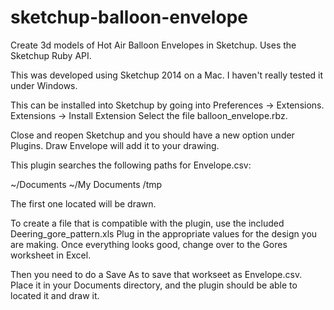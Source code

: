 sketchup-balloon-envelope
=========================

Create 3d models of Hot Air Balloon Envelopes in Sketchup.  Uses the Sketchup Ruby API.

This was developed using Sketchup 2014 on a Mac.  I haven't really tested it under Windows.

This can be installed into Sketchup by going into Preferences -> Extensions.
Extensions -> Install Extension
Select the file balloon_envelope.rbz.

Close and reopen Sketchup and you should have a new option under Plugins.
Draw Envelope will add it to your drawing.

This plugin searches the following paths for Envelope.csv:

~/Documents
~/My Documents
/tmp

The first one located will be drawn.


To create a file that is compatible with the plugin, use the included Deering_gore_pattern.xls
Plug in the appropriate values for the design you are making.
Once everything looks good, change over to the Gores worksheet in Excel.

Then you need to do a Save As to save that workseet as Envelope.csv.  Place it in your Documents directory, and the plugin 
should be able to located it and draw it.


